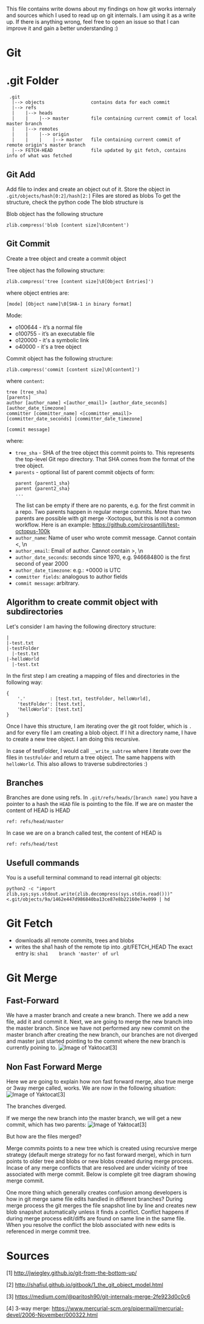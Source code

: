 This file contains write downs about my findings on how git works internaly and sources which I used to read up on git internals. I am using it as a write up. If there is anything wrong, feel free to open an issue so that I can improve it and gain a better understanding :)

# Git

# .git Folder
```
 .git
  |--> objects                 contains data for each commit
  |--> refs
  |    |--> heads
  |    |    |--> master        file containing current commit of local master branch
  |    |--> remotes
  |    |    |--> origin
  |    |    |    |--> master   file containing current commit of remote origin's master branch 
  |--> FETCH-HEAD              file updated by git fetch, contains info of what was fetched
```
## Git Add


Add file to index and create an object out of it. Store the object in `.git/objects/hash[0:2]/hash[2:]`
Files are stored as blobs
To get the structure, check the python code
The blob structure is

Blob object has the following structure
```
zlib.compress('blob [content size]\0content')
```

## Git Commit

Create a tree object and create a commit object

Tree object has the following structure:
```
zlib.compress('tree [content size]\0[Object Entries]')
```
where object entries are: 
```
[mode] [Object name]\0[SHA-1 in binary format]
```
Mode: 
 - o100644 - it’s a normal file
 - o100755 - it’s an executable file
 - o120000 - it's a symbolic link
 - o40000  - it's a tree object

Commit object has the following structure:
```
zlib.compress('commit [content size]\0[content]')
```
where `content`:
```
tree [tree_sha]
[parents]
author [author_name] <[author_email]> [author_date_seconds] [author_date_timezone]
committer [committer_name] <[committer_email]> [committer_date_seconds] [committer_date_timezone]

[commit message]
```
where:

  - `tree_sha` - SHA of the tree object this commit points to. This represents the top-level Git repo directory. That SHA comes from the format of the tree object.
  - `parents` - optional list of parent commit objects of form:
    ```
	parent {parent1_sha}
	parent {parent2_sha}
	...
	```
	The list can be empty if there are no parents, e.g. for the first commit in a repo. Two parents happen in regular merge commits. More than two parents are possible with git merge -Xoctopus, but this is not a common workflow. Here is an example: https://github.com/cirosantilli/test-octopus-100k
  - `author_name`: Name of user who wrote commit message. Cannot contain <, \n
  - `author_email`: Email of author. Cannot contain >, \n
  - `author_date_seconds`: seconds since 1970, e.g. 946684800 is the first second of year 2000
  - `author_date_timezone`: e.g.: +0000 is UTC
  - `committer fields`: analogous to author fields
  - `commit message`: arbitrary.

## Algorithm to create commit object with subdirectories

Let's consider I am having the following directory structure:
```
|
|-test.txt
|-testFolder
  |-test.txt
|-helloWorld
  |-test.txt
```
In the first step I am creating a mapping of files and directories in the following way:
```
{
	'.'         : [test.txt, testFolder, helloWorld],
	'testFolder': [test.txt],
	'helloWorld': [test.txt]
}
```
Once I have this structure, I am iterating over the git root folder, which is `.` and for every file I am creating a blob object. If I hit a directory name, I have to create a new tree object. I am doing this recursive.

In case of testFolder, I would call `__write_subtree` where I iterate over the files in `testFolder` and return a tree object. The same happens with `helloWorld`. This also allows to traverse subdirectories :)

## Branches

Branches are done using refs. In `.git/refs/heads/[branch name]` you have a pointer to a hash the `HEAD` file is pointing to the file. If we are on master the content of HEAD is
HEAD
```
ref: refs/head/master
```
In case we are on a branch called test, the content of HEAD is
```
ref: refs/head/test
```

## Usefull commands
You is a usefull terminal command to read internal git objects:
```
python2 -c "import zlib,sys;sys.stdout.write(zlib.decompress(sys.stdin.read()))"   <.git/objects/9a/1462e447d986840ba13ce87e8b22160e74e099 | hd
```

# Git Fetch

 * downloads all remote commits, trees and blobs
 * writes the sha1 hash of the remote tip into .git/FETCH_HEAD
   The exact entry is: `sha1    branch 'master' of url`

# Git Merge
## Fast-Forward
We have a master branch and create a new branch. There we add a new file, add it and commit it. Next, we are going to merge the new 
branch into the master branch. Since we have not performed any new commit on the master branch after creating the new branch, our
branches are not diverged and master just started pointing to the commit where the new branch is currently poining to.
![Image of Yaktocat](./artifacts/fastforward.png)[3]

## Non Fast Forward Merge
Here we are going to explain how non fast forward merge, also true merge or 3way merge called, works.
We are now in the following situation:
![Image of Yaktocat](./artifacts/nonfastforwardmerge.png)[3]

The branches diverged. 

If we merge the new branch into the master branch, we will get a new commit, which has two parents:
![Image of Yaktocat](./artifacts/mergecommit.png)[3]

But how are the files merged?

Merge commits points to a new tree which is created using recursive merge strategy (default merge strategy for no fast forward merge), which in turn points to older tree and blobs or new blobs created during merge process.
Incase of any merge conflicts that are resolved are under vicinity of tree associated with merge commit. Below is complete git tree diagram showing merge commit.

One more thing which generally creates confusion among developers is how in git merge same file edits handled in different branches? During merge process the git merges the file snapshot line by line and creates new blob snapshot automatically unless it finds a conflict.
Conflict happens if during merge process edit/diffs are found on same line in the same file. When you resolve the conflict the blob associated with new edits is referenced in merge commit tree.


# Sources
  [1] http://jwiegley.github.io/git-from-the-bottom-up/

  [2] http://shafiul.github.io/gitbook/1_the_git_object_model.html

  [3] https://medium.com/@paritosh90/git-internals-merge-2fe923d0c0c6

  [4] 3-way merge:  https://www.mercurial-scm.org/pipermail/mercurial-devel/2006-November/000322.html
